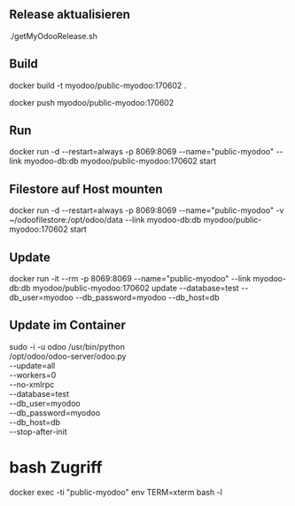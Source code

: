 ## Release aktualisieren
./getMyOdooRelease.sh
 
 
## Build
docker build -t myodoo/public-myodoo:170602 .

docker push myodoo/public-myodoo:170602


## Run
docker run -d --restart=always -p 8069:8069 --name="public-myodoo" --link myodoo-db:db  myodoo/public-myodoo:170602 start
 
## Filestore auf Host mounten
docker run -d --restart=always -p 8069:8069 --name="public-myodoo" -v ~/odoofilestore:/opt/odoo/data --link myodoo-db:db  myodoo/public-myodoo:170602 start
 
## Update
docker run -it --rm -p 8069:8069 --name="public-myodoo" --link myodoo-db:db  myodoo/public-myodoo:170602 update --database=test --db_user=myodoo --db_password=myodoo --db_host=db
 
 
## Update im Container
sudo -i -u odoo /usr/bin/python \
    /opt/odoo/odoo-server/odoo.py \
    --update=all \
    --workers=0 \
    --no-xmlrpc \
    --database=test \
    --db_user=myodoo \
    --db_password=myodoo \
    --db_host=db \
    --stop-after-init
 
 
# bash Zugriff
docker exec -ti "public-myodoo" env TERM=xterm bash -l
